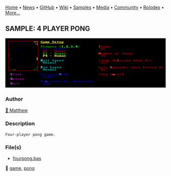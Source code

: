 [Home](https://qb64.com) • [News](../../news.md) • [GitHub](../../github.md) • [Wiki](../../wiki.md) • [Samples](../../samples.md) • [Media](../../media.md) • [Community](../../community.md) • [Rolodex](../../rolodex.md) • [More...](../../more.md)

## SAMPLE: 4 PLAYER PONG

![screenshot.png](img/screenshot.png)

### Author

[🐝 Matthew](../matthew.md) 

### Description

```text
Four-player pong game.
```

### File(s)

* [fourpong.bas](src/fourpong.bas)

🔗 [game](../game.md), [pong](../pong.md)
